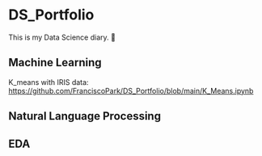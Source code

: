 # DS_Portfolio
This is my Data Science diary. 📔 
## Machine Learning
K_means with IRIS data: https://github.com/FranciscoPark/DS_Portfolio/blob/main/K_Means.ipynb

## Natural Language Processing


## EDA


